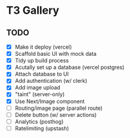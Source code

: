 # T3 Gallery

## TODO

- [x] Make it deploy (vercel)
- [x] Scaffold basic UI with mock data
- [x] Tidy up build process
- [x] Acutally set up a database (vercel postgres)
- [x] Attach database to UI
- [x] Add authentication (w/ clerk)
- [x] Add image upload
- [x] "taint" (server-only)
- [x] Use Next/Image component
- [ ] Routing/image page (parallel route)
- [ ] Delete button (w/ server actions)
- [ ] Analytics (posthog)
- [ ] Ratelimiting (upstash)
